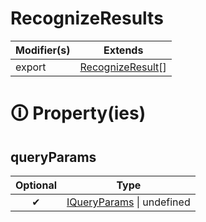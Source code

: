 # RecognizeResults

| Modifier(s)                            | Extends                                    |
|----------------------------------------|--------------------------------------------|
| export | [RecognizeResult](https://hamedfathi.gitbook.io/aurelia-2-doc-api/router/class/route-recognizer/recognizeresult)[] |

# &#128712; Property(ies)

## queryParams

| Optional                           | Type                         |
|:----------------------------------:|------------------------------|
| ✔ | [IQueryParams](https://hamedfathi.gitbook.io/aurelia-2-doc-api/kernel/interface/path/iqueryparams) &#124; undefined |